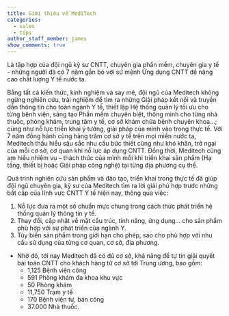 ```yaml
---
title: Giới thiệu về MediTech
categories:
  - sales
  - tips
author_staff_member: james
show_comments: true
---
```


Là tập hợp của đội ngũ kỹ sư CNTT, chuyên gia phần mềm, chuyên gia y tế - những người đã có 7 năm gắn bó với sứ mệnh Ứng dụng CNTT để nâng cao chất lượng Y tế nước ta.

Bằng tất cả kiến thức, kinh nghiệm và say mê, đội ngũ của Meditech không ngừng nghiên cứu, trải nghiệm để tìm ra những Giải pháp kết nối và truyền dẫn thông tin cho toàn ngành Y tế, thiết lập Hệ thống quản lý tối ưu cho từng bệnh viện, sáng tạo Phần mềm chuyên biệt, thông minh cho từng nhà thuốc, phòng khám, trung tâm y tế, cơ sở khám chữa bệnh chuyên khoa…; cũng như nỗ lực triển khai ý tưởng, giải pháp của mình vào trong thực tế.
Với 7 năm đồng hành cùng hàng trăm cơ sở y tế trên mọi miền nước ta, Meditech thấu hiểu sâu sắc nhu cầu bức thiết cũng như khó khăn, trở ngại của mỗi cơ sở, cơ quan khi nỗ lực áp dụng CNTT. Đồng thời, Meditech cũng am hiểu nhiệm vụ – thách thức của mình mỗi khi triển khai sản phẩm (Hạ tầng, thiết bị hoặc Giải pháp công nghệ) tại từng địa phương cụ thể. 

Quá trình nghiên cứu sản phẩm và đào tạo, triển khai trong thực tế đã giúp đội ngũ chuyên gia, kỹ sư của Meditech tìm ra lời giải phù hợp trước những bất cập của lĩnh vực CNTT Y tế hiện nay, thông qua việc:

1. Nỗ lực đưa ra một số chuẩn mực chung trong cách thức phát triển hệ thống quản lý thông tin y tế.
2. Thay đổi, cập nhật về mặt cấu trúc, tính năng, ứng dụng... cho sản phẩm phù hợp với sự phát triển của ngành Y.
3. 	Tùy biến sản phẩm trong giới hạn cho phép, sao cho phù hợp với nhu cầu sử dụng của từng cơ quan, cơ sở, địa phương.

- Nhờ đó, tới nay Meditech đã có đủ cơ sở, khả năng để tự tin giải quyết bài toán CNTT cho khách hàng từ cơ sở tới Trung ương, bao gồm:  
  - 1,125 Bệnh viện công
  - 591 Phòng khám đa khoa khu vực
  - 50 Phòng khám
  - 11,750 Trạm y tế
  - 170 Bệnh viện tư, bán công
  - 37.000 Nhà thuốc.
 
